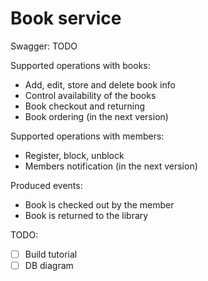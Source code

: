# Book service  
Swagger: TODO 

Supported operations with books:
* Add, edit, store and delete book info
* Control availability of the books
* Book checkout and returning
* Book ordering (in the next version)

Supported operations with members:
* Register, block, unblock
* Members notification (in the next version)

Produced events:
* Book is checked out by the member
* Book is returned to the library

TODO:  
-[ ] Build tutorial
-[ ] DB diagram